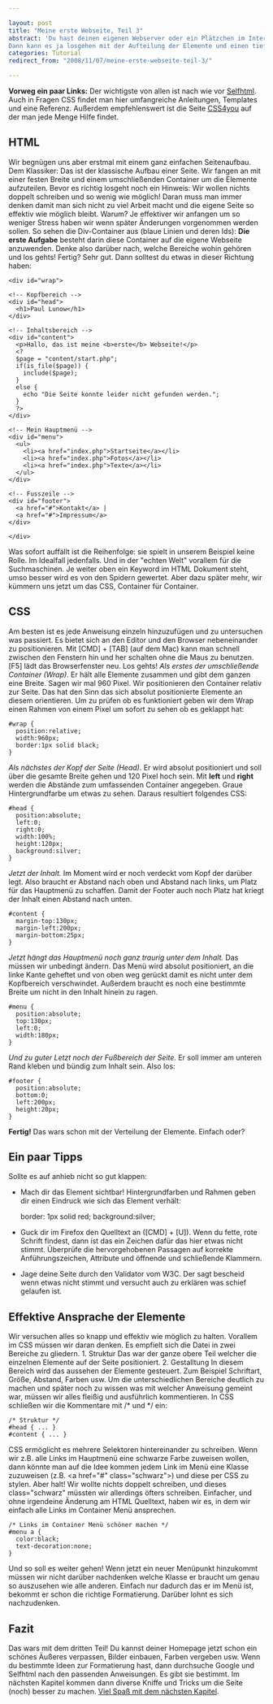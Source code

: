 ```yaml
---

layout: post
title: "Meine erste Webseite, Teil 3"
abstract: 'Du hast deinen eigenen Webserver oder ein Plätzchen im Internet gefunden und die ersten Grundlagen für deine Seite gelegt. Die wichtigsten Dateien sind erstellt und das Mini-CMS funktioniert wie erwartet. Du hast ein paar Inhalte im Ordner content/ liegen und kannst sie aufrufen.
Dann kann es ja losgehen mit der Aufteilung der Elemente und einen tieferen Einblick in CSS.'
categories: Tutorial
redirect_from: "2008/11/07/meine-erste-webseite-teil-3/"

---
```


**Vorweg ein paar Links:** Der wichtigste von allen ist nach wie vor [Selfhtml](http://de.selfhtml.org "SelfHTML"). Auch in Fragen CSS findet man hier umfangreiche Anleitungen, Templates und eine Referenz. Außerdem empfehlenswert ist die Seite [CSS4you](http://www.css4you.de/index.html "css4YOU") auf der man jede Menge Hilfe findet.

## HTML
Wir begnügen uns aber erstmal mit einem ganz einfachen Seitenaufbau. Dem Klassiker:
Das ist der klassische Aufbau einer Seite. Wir fangen an mit einer festen Breite und einem umschließenden Container um die Elemente aufzuteilen.
Bevor es richtig losgeht noch ein Hinweis: Wir wollen nichts doppelt schreiben und so wenig wie möglich! Daran muss man immer denken damit man sich nicht zu viel Arbeit macht und die eigene Seite so effektiv wie möglich bleibt. Warum? Je effektiver wir anfangen um so weniger Stress haben wir wenn später Änderungen vorgenommen werden sollen.
So sehen die Div-Container aus (blaue Linien und deren Ids):
**Die erste Aufgabe** besteht darin diese Container auf die eigene Webseite anzuwenden. Denke also darüber nach, welche Bereiche wohin gehören und los gehts!
Fertig? Sehr gut. Dann solltest du etwas in dieser Richtung haben:

    <div id="wrap">
    
    <!-- Kopfbereich -->
    <div id="head">
      <h1>Paul Lunow</h1>
    </div>
    
    <!-- Inhaltsbereich -->
    <div id="content">
      <p>Hallo, das ist meine <b>erste</b> Webseite!</p>
      <?
      $page = "content/start.php";
      if(is_file($page)) {
        include($page);
      }
      else {
        echo "Die Seite konnte leider nicht gefunden werden.";
      }
      ?>
    </div>
    
    <!-- Mein Hauptmenü -->
    <div id="menu">
      <ul>
        <li><a href="index.php">Startseite</a></li>
        <li><a href="index.php">Fotos</a></li>
        <li><a href="index.php">Texte</a></li>
      </ul>
    </div>
    
    <!-- Fusszeile -->
    <div id="footer">
      <a href="#">Kontakt</a> |
      <a href="#">Impressum</a>
    </div>
    
    </div>
    

Was sofort auffällt ist die Reihenfolge: sie spielt in unserem Beispiel keine Rolle. Im Idealfall jedenfalls. Und in der "echten Welt" vorallem für die Suchmaschinen. Je weiter oben ein Keyword im HTML Dokument steht, umso besser wird es von den Spidern gewertet. Aber dazu später mehr, wir kümmern uns jetzt um das CSS, Container für Container.

## CSS
Am besten ist es jede Anweisung einzeln hinzuzufügen und zu untersuchen was passiert. Es bietet sich an den Editor und den Browser nebeneinander zu positionieren. Mit \[CMD\] + \[TAB\] (auf dem Mac) kann man schnell zwischen den Fenstern hin und her schalten ohne die Maus zu benutzen. \[F5\] lädt das Browserfenster neu. Los gehts!
_Als erstes der umschließende Container (Wrap)_. Er hält alle Elemente zusammen und gibt dem ganzen eine Breite. Sagen wir mal 960 Pixel. Wir positionieren den Container relativ zur Seite. Das hat den Sinn das sich absolut positionierte Elemente an diesem orientieren.
Um zu prüfen ob es funktioniert geben wir dem Wrap einen Rahmen von einem Pixel um sofort zu sehen ob es geklappt hat:

    #wrap {
      position:relative;
      width:960px;
      border:1px solid black;
    }

_Als nächstes der Kopf der Seite (Head)._ Er wird absolut positioniert und soll über die gesamte Breite gehen und 120 Pixel hoch sein. Mit **left** und **right** werden die Abstände zum umfassenden Container angegeben. Graue Hintergrundfarbe um etwas zu sehen. Daraus resultiert folgendes CSS:

    #head {
      position:absolute;
      left:0;
      right:0;
      width:100%;
      height:120px;
      background:silver;
    }

_Jetzt der Inhalt._ Im Moment wird er noch verdeckt vom Kopf der darüber legt. Also braucht er Abstand nach oben und Abstand nach links, um Platz für das Hauptmenü zu schaffen. Damit der Footer auch noch Platz hat kriegt der Inhalt einen Abstand nach unten.

    #content {
      margin-top:130px;
      margin-left:200px;
      margin-bottom:25px;
    }

_Jetzt hängt das Hauptmenü noch ganz traurig unter dem Inhalt._ Das müssen wir unbedingt ändern. Das Menü wird absolut positioniert, an die linke Kante geheftet und von oben weg gerückt damit es nicht unter dem Kopfbereich verschwindet. Außerdem braucht es noch eine bestimmte Breite um nicht in den Inhalt hinein zu ragen.

    #menu {
      position:absolute;
      top:130px;
      left:0;
      width:180px;
    }

_Und zu guter Letzt noch der Fußbereich der Seite._ Er soll immer am unteren Rand kleben und bündig zum Inhalt sein. Also los:

    #footer {
      position:absolute;
      bottom:0;
      left:200px;
      height:20px;
    }

**Fertig!** Das wars schon mit der Verteilung der Elemente. Einfach oder?

## Ein paar Tipps
Sollte es auf anhieb nicht so gut klappen:

* Mach dir das Element sichtbar! Hintergrundfarben und Rahmen geben dir einen Eindruck wie sich das Element verhält:

    border: 1px solid red;
    background:silver;

* Guck dir im Firefox den Quelltext an (\[CMD\] + \[U\]). Wenn du fette, rote Schrift findest, dann ist das ein Zeichen dafür das hier etwas nicht stimmt. Überprüfe die hervorgehobenen Passagen auf korrekte Anführungszeichen, Attribute und öffnende und schließende Klammern.
* Jage deine Seite durch den Validator vom W3C. Der sagt bescheid wenn etwas nicht stimmt und versucht auch zu erklären was schief gelaufen ist.

## Effektive Ansprache der Elemente
Wir versuchen alles so knapp und effektiv wie möglich zu halten. Vorallem im CSS müssen wir daran denken. Es empfielt sich die Datei in zwei Bereiche zu gliedern.
1\. Struktur
Das war der ganze obere Teil welcher die einzelnen Elemente auf der Seite positioniert.
2\. Gestalltung
In diesem Bereich wird das aussehen der Elemente gesteuert. Zum Beispiel Schriftart, Größe, Abstand, Farben usw.
Um die unterschiedlichen Bereiche deutlich zu machen und später noch zu wissen was mit welcher Anweisung gemeint war, müssen wir alles fleißig und ausführlich kommentieren. In CSS schließen wir die Kommentare mit /\* und \*/ ein:

    /* Struktur */
    #head { ... }
    #content { ... }

CSS ermöglicht es mehrere Selektoren hintereinander zu schreiben. Wenn wir z.B. alle Links im Hauptmenü eine schwarze Farbe zuweisen wollen, dann könnte man auf die Idee kommen jedem Link im Menü eine Klasse zuzuweisen (z.B. <a href="\#" class="schwarz"\>) und diese per CSS zu stylen.
Aber halt! Wir wollte nichts doppelt schreiben, und dieses class="schwarz" müssten wir allerdings öfters schreiben. Einfacher, und ohne irgendeine Änderung am HTML Quelltext, haben wir es, in dem wir einfach alle Links im Container Menü ansprechen.

    /* Links im Container Menü schöner machen */
    #menu a {
      color:black;
      text-decoration:none;
    }

Und so soll es weiter gehen! Wenn jetzt ein neuer Menüpunkt hinzukommt müssen wir nicht darüber nachdenken welche Klasse er braucht um genau so auszusehen wie alle anderen. Einfach nur dadurch das er im Menü ist, bekommt er schon die richtige Formatierung.
Darüber lohnt es sich nachzudenken.

## Fazit
Das wars mit dem dritten Teil! Du kannst deiner Homepage jetzt schon ein schönes Äußeres verpassen, Bilder einbauen, Farben vergeben usw. Wenn du bestimmte Ideen zur Formatierung hast, dann durchsuche Google und Selfhtml nach den passenden Anweisungen. Es gibt sie bestimmt.
Im nächsten Kapitel kommen dann diverse Kniffe und Tricks um die Seite (noch) besser zu machen. [Viel Spaß mit dem nächsten Kapitel](http://www.interaktionsdesigner.de/2008/11/20/meine-erste-webseite-teil-4/ "Meine erste Webseite, Teil 4").
